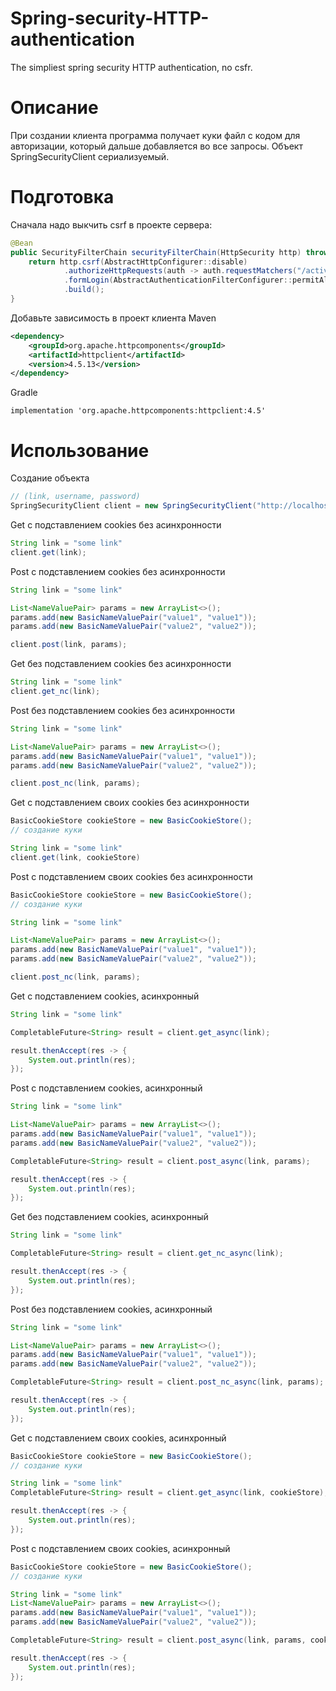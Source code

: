 # Spring-security-HTTP-authentication
The simpliest spring security HTTP authentication, no csfr.

# Описание
При создании клиента программа получает куки файл с кодом для авторизации, который дальше добавляется во все запросы.
Объект SpringSecurityClient сериализуемый. 

# Подготовка
Сначала надо выкчить csrf в проекте сервера:
```java
@Bean
public SecurityFilterChain securityFilterChain(HttpSecurity http) throws Exception {
    return http.csrf(AbstractHttpConfigurer::disable)
            .authorizeHttpRequests(auth -> auth.requestMatchers("/activities/**", "/operations/**").authenticated())
            .formLogin(AbstractAuthenticationFilterConfigurer::permitAll)
            .build();
}
```
Добавьте зависимость в проект клиента
Maven
```xml
<dependency>
    <groupId>org.apache.httpcomponents</groupId>
    <artifactId>httpclient</artifactId>
    <version>4.5.13</version>
</dependency>
```
Gradle
```
implementation 'org.apache.httpcomponents:httpclient:4.5'
```

# Использование

Создание объекта
```java
// (link, username, password)
SpringSecurityClient client = new SpringSecurityClient("http://localhost:8080/login", "admin", "admin");
```

Get с подставлением cookies без асинхронности
```java
String link = "some link"
client.get(link);
```

Post с подставлением cookies без асинхронности
```java
String link = "some link"

List<NameValuePair> params = new ArrayList<>();
params.add(new BasicNameValuePair("value1", "value1"));
params.add(new BasicNameValuePair("value2", "value2"));

client.post(link, params);
```

Get без подставлением cookies без асинхронности
```java
String link = "some link"
client.get_nc(link);
```

Post без подставлением cookies без асинхронности
```java
String link = "some link"

List<NameValuePair> params = new ArrayList<>();
params.add(new BasicNameValuePair("value1", "value1"));
params.add(new BasicNameValuePair("value2", "value2"));

client.post_nc(link, params);
```

Get с подставлением своих cookies без асинхронности
```java
BasicCookieStore cookieStore = new BasicCookieStore();
// создание куки 

String link = "some link"
client.get(link, cookieStore)

```

Post с подставлением своих cookies без асинхронности
```java
BasicCookieStore cookieStore = new BasicCookieStore();
// создание куки 

String link = "some link"

List<NameValuePair> params = new ArrayList<>();
params.add(new BasicNameValuePair("value1", "value1"));
params.add(new BasicNameValuePair("value2", "value2"));

client.post_nc(link, params);
```

Get с подставлением cookies, асинхронный
```java
String link = "some link"

CompletableFuture<String> result = client.get_async(link);

result.thenAccept(res -> {
    System.out.println(res);
});
```

Post с подставлением cookies, асинхронный
```java
String link = "some link"

List<NameValuePair> params = new ArrayList<>();
params.add(new BasicNameValuePair("value1", "value1"));
params.add(new BasicNameValuePair("value2", "value2"));

CompletableFuture<String> result = client.post_async(link, params);

result.thenAccept(res -> {
    System.out.println(res);
});
```

Get без подставлением cookies, асинхронный
```java
String link = "some link"

CompletableFuture<String> result = client.get_nc_async(link);

result.thenAccept(res -> {
    System.out.println(res);
});
```

Post без подставлением cookies, асинхронный
```java
String link = "some link"

List<NameValuePair> params = new ArrayList<>();
params.add(new BasicNameValuePair("value1", "value1"));
params.add(new BasicNameValuePair("value2", "value2"));

CompletableFuture<String> result = client.post_nc_async(link, params);

result.thenAccept(res -> {
    System.out.println(res);
});
```

Get с подставлением своих cookies, асинхронный
```java
BasicCookieStore cookieStore = new BasicCookieStore();
// создание куки 

String link = "some link"
CompletableFuture<String> result = client.get_async(link, cookieStore);

result.thenAccept(res -> {
    System.out.println(res);
});

```

Post с подставлением своих cookies, асинхронный
```java
BasicCookieStore cookieStore = new BasicCookieStore();
// создание куки 

String link = "some link"
List<NameValuePair> params = new ArrayList<>();
params.add(new BasicNameValuePair("value1", "value1"));
params.add(new BasicNameValuePair("value2", "value2"));

CompletableFuture<String> result = client.post_async(link, params, cookieStore);

result.thenAccept(res -> {
    System.out.println(res);
});
```
